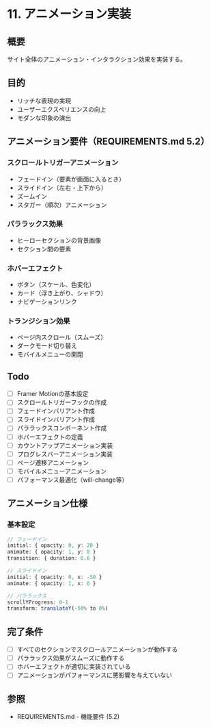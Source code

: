 # 11. アニメーション実装

## 概要
サイト全体のアニメーション・インタラクション効果を実装する。

## 目的
- リッチな表現の実現
- ユーザーエクスペリエンスの向上
- モダンな印象の演出

## アニメーション要件（REQUIREMENTS.md 5.2）

### スクロールトリガーアニメーション
- フェードイン（要素が画面に入るとき）
- スライドイン（左右・上下から）
- ズームイン
- スタガー（順次）アニメーション

### パララックス効果
- ヒーローセクションの背景画像
- セクション間の要素

### ホバーエフェクト
- ボタン（スケール、色変化）
- カード（浮き上がり、シャドウ）
- ナビゲーションリンク

### トランジション効果
- ページ内スクロール（スムーズ）
- ダークモード切り替え
- モバイルメニューの開閉

## Todo

- [ ] Framer Motionの基本設定
- [ ] スクロールトリガーフックの作成
- [ ] フェードインバリアント作成
- [ ] スライドインバリアント作成
- [ ] パララックスコンポーネント作成
- [ ] ホバーエフェクトの定義
- [ ] カウントアップアニメーション実装
- [ ] プログレスバーアニメーション実装
- [ ] ページ遷移アニメーション
- [ ] モバイルメニューアニメーション
- [ ] パフォーマンス最適化（will-change等）

## アニメーション仕様

### 基本設定
```typescript
// フェードイン
initial: { opacity: 0, y: 20 }
animate: { opacity: 1, y: 0 }
transition: { duration: 0.6 }

// スライドイン
initial: { opacity: 0, x: -50 }
animate: { opacity: 1, x: 0 }

// パララックス
scrollYProgress: 0-1
transform: translateY(-50% to 0%)
```

## 完了条件

- [ ] すべてのセクションでスクロールアニメーションが動作する
- [ ] パララックス効果がスムーズに動作する
- [ ] ホバーエフェクトが適切に実装されている
- [ ] アニメーションがパフォーマンスに悪影響を与えていない

## 参照
- REQUIREMENTS.md - 機能要件 (5.2)

